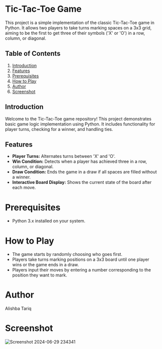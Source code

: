 # Tic-Tac-Toe Game

This project is a simple implementation of the classic Tic-Tac-Toe game in Python. It allows two players to take turns marking spaces on a 3x3 grid, aiming to be the first to get three of their symbols ('X' or 'O') in a row, column, or diagonal.

## Table of Contents

1. [Introduction](#introduction)
2. [Features](#features)
3. [Prerequisites](#prerequisites)
4. [How to Play](#how-to-play)
5. [Author](#author)
6. [Screenshot](#screenshot)


## Introduction

Welcome to the Tic-Tac-Toe game repository! This project demonstrates basic game logic implementation using Python. It includes functionality for player turns, checking for a winner, and handling ties.

## Features

- **Player Turns:** Alternates turns between 'X' and 'O'.
- **Win Condition:** Detects when a player has achieved three in a row, column, or diagonal.
- **Draw Condition:** Ends the game in a draw if all spaces are filled without a winner.
- **Interactive Board Display:** Shows the current state of the board after each move.

# Prerequisites

- Python 3.x installed on your system.

# How to Play

- The game starts by randomly choosing who goes first.
- Players take turns marking positions on a 3x3 board until one player wins or the game ends in a draw.
- Players input their moves by entering a number corresponding to the position they want to mark.

# Author

  Alishba Tariq

# Screenshot
![Screenshot 2024-06-29 234341](https://github.com/AlishbaTariq-atk/Tic_Tac_Toe-Python-/assets/145316171/5e1862fc-2fd3-4b72-97a1-cc70923164d4)




